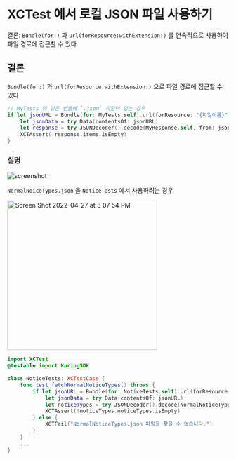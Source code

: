 # XCTest 에서 로컬 JSON 파일 사용하기

결론: `Bundle(for:)` 과 `url(forResource:withExtension:)` 를 연속적으로 사용하여 파일 경로에 접근할 수 있다

## 결론
`Bundle(for:)` 과 `url(forResource:withExtension:)` 으로 파일 경로에 접근할 수 있다

```swift
// MyTests 와 같은 번들에 `.json` 파일이 있는 경우
if let jsonURL = Bundle(for: MyTests.self).url(forResource: "{파일이름}", withExtension: "json") {
    let jsonData = try Data(contentsOf: jsonURL)
    let response = try JSONDecoder().decode(MyResponse.self, from: jsonData)
    XCTAssert(!response.items.isEmpty)
}
```

### 설명

![screenshot](https://user-images.githubusercontent.com/53814741/165452304-7064cfba-e850-4401-86a1-d2cc207f4d2c.png)

`NormalNoiceTypes.json` 을 `NoticeTests` 에서 사용하려는 경우

<img width="341" alt="Screen Shot 2022-04-27 at 3 07 54 PM" src="https://user-images.githubusercontent.com/53814741/165452304-7064cfba-e850-4401-86a1-d2cc207f4d2c.png">

```swift
import XCTest
@testable import KuringSDK

class NoticeTests: XCTestCase {
    func test_fetchNormalNoticeTypes() throws {
        if let jsonURL = Bundle(for: NoticeTests.self).url(forResource: "NormalNoticeTypes", withExtension: "json") {
            let jsonData = try Data(contentsOf: jsonURL)
            let noticeTypes = try JSONDecoder().decode(NormalNoticeTypeResponse.self, from: jsonData)
            XCTAssert(!noticeTypes.noticeTypes.isEmpty)
        } else {
            XCTFail("NormalNoticeTypes.json 파일을 찾을 수 없습니다.")
        }
    }
    ...
}

```
